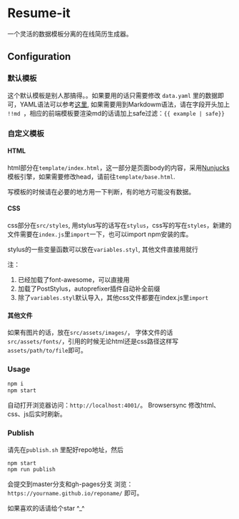 Resume-it
======
一个灵活的数据模板分离的在线简历生成器。
## Configuration
### 默认模板

这个默认模板是别人那搞得。。如果要用的话只需要修改 `data.yaml` 里的数据即可，YAML语法可以参考[这里](http://www.ruanyifeng.com/blog/2016/07/yaml.html), 如果需要用到Markdowm语法，请在字段开头加上 `!!md `，相应的前端模板要渲染md的话请加上safe过滤：`{{ example | safe}}`

### 自定义模板
#### HTML
html部分在`template/index.html`，这一部分是页面body的内容，采用[Nunjucks](https://mozilla.github.io/nunjucks/)模板引擎，如果需要修改head，请前往`template/base.html`.

写模板的时候请在必要的地方用一下判断，有的地方可能没有数据。

#### CSS

css部分在`src/styles`, 用stylus写的话写在`stylus`，css写的写在`styles`，新建的文件需要在`index.js`里`import`一下，也可以import npm安装的库。

stylus的一些变量函数可以放在`variables.styl`, 其他文件直接用就行

注：
1. 已经加载了font-awesome，可以直接用
2. 加载了PostStylus，autoprefixer插件自动补全前缀
3. 除了`variables.styl`默认导入，其他css文件都要在index.js里`import`

#### 其他文件

如果有图片的话，放在`src/assets/images/`， 字体文件的话`src/assets/fonts/`，引用的时候无论html还是css路径这样写`assets/path/to/file`即可。

### Usage

```javascript
npm i
npm start
```
自动打开浏览器访问：`http://localhost:4001/`。
Browsersync 修改html、css、js后实时刷新。

### Publish

请先在`publish.sh` 里配好repo地址，然后

```javascript
npm start
npm run publish
```
会提交到master分支和gh-pages分支
浏览：`https://yourname.github.io/reponame/` 即可。

如果喜欢的话请给个star ^_^